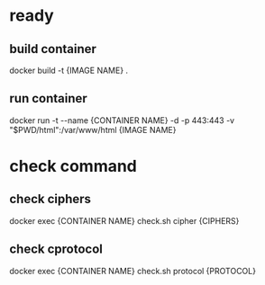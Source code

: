# ready

## build container
docker build -t {IMAGE NAME} .

## run container
docker run -t --name {CONTAINER NAME} -d -p 443:443 -v "$PWD/html":/var/www/html {IMAGE NAME}

# check command

## check ciphers
docker exec {CONTAINER NAME} check.sh cipher {CIPHERS}

## check cprotocol
docker exec {CONTAINER NAME} check.sh protocol {PROTOCOL}


